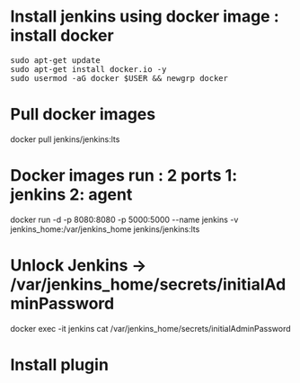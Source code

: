 # Install jenkins using docker image : install docker 
<pre>
sudo apt-get update
sudo apt-get install docker.io -y
sudo usermod -aG docker $USER && newgrp docker
</pre>
# Pull docker images 
 docker pull jenkins/jenkins:lts 
# Docker images run : 2 ports 1: jenkins 2: agent
docker run -d -p 8080:8080 -p 5000:5000 --name jenkins -v jenkins_home:/var/jenkins_home jenkins/jenkins:lts
# Unlock Jenkins -> /var/jenkins_home/secrets/initialAdminPassword
docker exec -it jenkins cat /var/jenkins_home/secrets/initialAdminPassword
# Install plugin 
